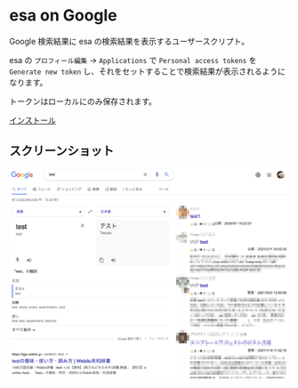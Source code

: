 # esa on Google

Google 検索結果に esa の検索結果を表示するユーザースクリプト。

esa の `プロフィール編集` → `Applications` で `Personal access tokens` を `Generate new token` し、それをセットすることで検索結果が表示されるようになります。

トークンはローカルにのみ保存されます。

[インストール](https://github.com/matzkoh/userscripts/raw/master/packages/esa-on-google/dist/index.user.js)

## スクリーンショット

![image](image.png)
